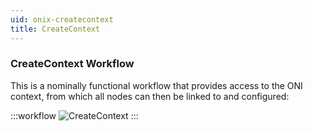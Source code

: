 ```yaml
---
uid: onix-createcontext
title: CreateContext
---
```


### CreateContext Workflow

This is a nominally functional workflow that provides access to the ONI context, from which all nodes can then be linked to and configured:

:::workflow 
![CreateContext](~/workflows/onix-createcontext.bonsai)
:::
